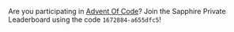 Are you participating in [Advent Of Code](https://adventofcode.com/2021/)? Join the Sapphire Private Leaderboard using the code `1672884-a655dfc5`!
